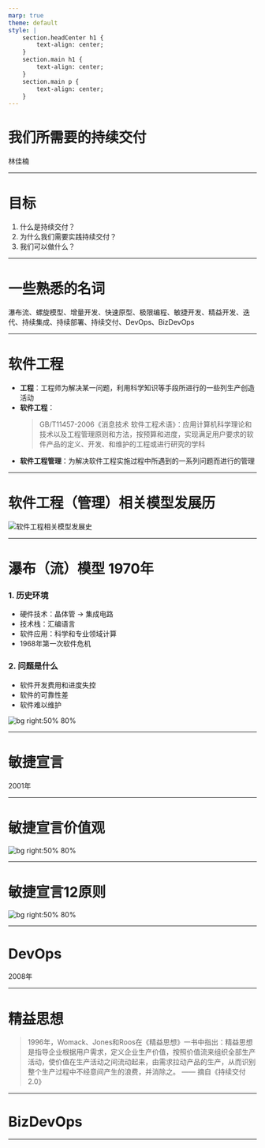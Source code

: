 ```yaml
---
marp: true
theme: default
style: |
    section.headCenter h1 {
        text-align: center;
    }
    section.main h1 {
        text-align: center;
    }
    section.main p {
        text-align: center;
    }
---
```

<!-- class: main -->

# 我们所需要的持续交付

林佳楠

---

# 目标

1. 什么是持续交付？
2. 为什么我们需要实践持续交付？
3. 我们可以做什么？

---

# 一些熟悉的名词

瀑布流、螺旋模型、增量开发、快速原型、极限编程、敏捷开发、精益开发、迭代、持续集成、持续部署、持续交付、DevOps、BizDevOps

---
<!-- _class: headCenter -->
#  软件工程
- **工程**：工程师为解决某一问题，利用科学知识等手段所进行的一些列生产创造活动
- **软件工程**：
    >  GB/T11457-2006《消息技术 软件工程术语》：应用计算机科学理论和技术以及工程管理原则和方法，按预算和进度，实现满足用户要求的软件产品的定义、开发、和维护的工程或进行研究的学科
- **软件工程管理**：为解决软件工程实施过程中所遇到的一系列问题而进行的管理

---

# 软件工程（管理）相关模型发展历
![软件工程相关模型发展史](%E8%BD%AF%E4%BB%B6%E5%B7%A5%E7%A8%8B%E7%9B%B8%E5%85%B3%E6%A8%A1%E5%9E%8B%E5%8F%91%E5%B1%95%E5%8E%86%E5%8F%B2.png)

---

# 瀑布（流）模型 1970年

### 1. 历史环境
- 硬件技术：晶体管 -> 集成电路
- 技术栈：汇编语言
- 软件应用：科学和专业领域计算
- 1968年第一次软件危机

### 2. 问题是什么
- 软件开发费用和进度失控
- 软件的可靠性差
- 软件难以维护


![bg right:50% 80%](%E7%80%91%E5%B8%83%E6%A8%A1%E5%9E%8B1.jpg)

---

# 敏捷宣言
2001年

--- 
# 敏捷宣言价值观
![bg right:50% 80%](%E6%95%8F%E6%8D%B7%E5%AE%A3%E8%A8%80%E4%BB%B7%E5%80%BC%E8%A7%82.png)

---

# 敏捷宣言12原则

![bg right:50% 80%](%E6%95%8F%E6%8D%B7%E5%AE%A3%E8%A8%8012%E5%8E%9F%E5%88%99.png)

---

# DevOps

2008年

---
<!-- _class: headCenter -->

# 精益思想

> 1996年，Womack、Jones和Roos在《精益思想》一书中指出：精益思想是指导企业根据用户需求，定义企业生产价值，按照价值流来组织全部生产活动，使价值在生产活动之间流动起来，由需求拉动产品的生产，从而识别整个生产过程中不经意间产生的浪费，并消除之。 —— 摘自《持续交付2.0》

---

# BizDevOps

---

 

